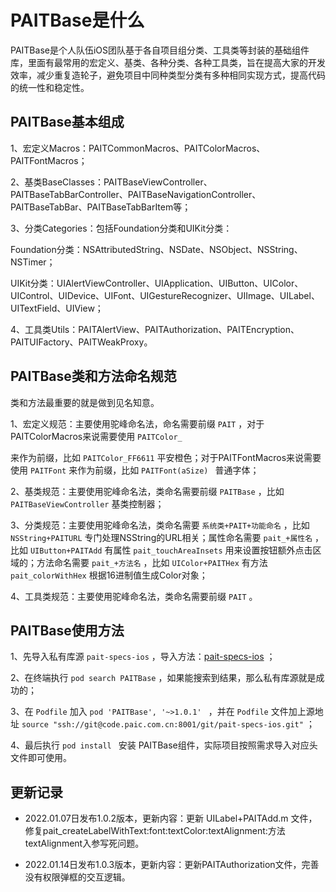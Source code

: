 PAITBase是什么
==================

PAITBase是个人队伍iOS团队基于各自项目组分类、工具类等封装的基础组件库，里面有最常用的宏定义、基类、各种分类、各种工具类，旨在提高大家的开发效率，减少重复造轮子，避免项目中同种类型分类有多种相同实现方式，提高代码的统一性和稳定性。

## PAITBase基本组成

1、宏定义Macros：PAITCommonMacros、PAITColorMacros、PAITFontMacros；

2、基类BaseClasses：PAITBaseViewController、PAITBaseTabBarController、PAITBaseNavigationController、PAITBaseTabBar、PAITBaseTabBarItem等；

3、分类Categories：包括Foundation分类和UIKit分类：

Foundation分类：NSAttributedString、NSDate、NSObject、NSString、NSTimer；

UIKit分类：UIAlertViewController、UIApplication、UIButton、UIColor、UIControl、UIDevice、UIFont、UIGestureRecognizer、UIImage、UILabel、UITextField、UIView；

4、工具类Utils：PAITAlertView、PAITAuthorization、PAITEncryption、PAITUIFactory、PAITWeakProxy。

## PAITBase类和方法命名规范

类和方法最重要的就是做到见名知意。

1、宏定义规范：主要使用驼峰命名法，命名需要前缀 `PAIT` ，对于PAITColorMacros来说需要使用 `PAITColor_`

来作为前缀，比如 `PAITColor_FF6611` 平安橙色；对于PAITFontMacros来说需要使用 `PAITFont` 来作为前缀，比如 `PAITFont(aSize) ` 普通字体；

2、基类规范：主要使用驼峰命名法，类命名需要前缀 `PAITBase` ，比如 `PAITBaseViewController` 基类控制器；

3、分类规范：主要使用驼峰命名法，类命名需要 `系统类+PAIT+功能命名` ，比如 `NSString+PAITURL` 专门处理NSString的URL相关；属性命名需要 `pait_+属性名` ，比如 `UIButton+PAITAdd` 有属性 `pait_touchAreaInsets` 用来设置按钮额外点击区域的；方法命名需要 `pait_+方法名` ，比如 `UIColor+PAITHex` 有方法 `pait_colorWithHex` 根据16进制值生成Color对象；

4、工具类规范：主要使用驼峰命名法，类命名需要前缀 `PAIT` 。

## PAITBase使用方法

1、先导入私有库源 `pait-specs-ios` ，导入方法：[pait-specs-ios](http://code.paic.com.cn/#/repo/git/pait-specs-ios/master/tree) ；

2、在终端执行 `pod search PAITBase` ，如果能搜索到结果，那么私有库源就是成功的；

3、在 `Podfile` 加入 `pod 'PAITBase', '~>1.0.1' ` ，并在 `Podfile` 文件加上源地址 `source "ssh://git@code.paic.com.cn:8001/git/pait-specs-ios.git"` ；

4、最后执行 `pod install ` 安装 PAITBase组件，实际项目按照需求导入对应头文件即可使用。


## 更新记录

- 2022.01.07日发布1.0.2版本，更新内容：更新 UILabel+PAITAdd.m 文件， 修复pait_createLabelWithText:font:textColor:textAlignment:方法textAlignment入参写死问题。

- 2022.01.14日发布1.0.3版本，更新内容：更新PAITAuthorization文件，完善没有权限弹框的交互逻辑。




































